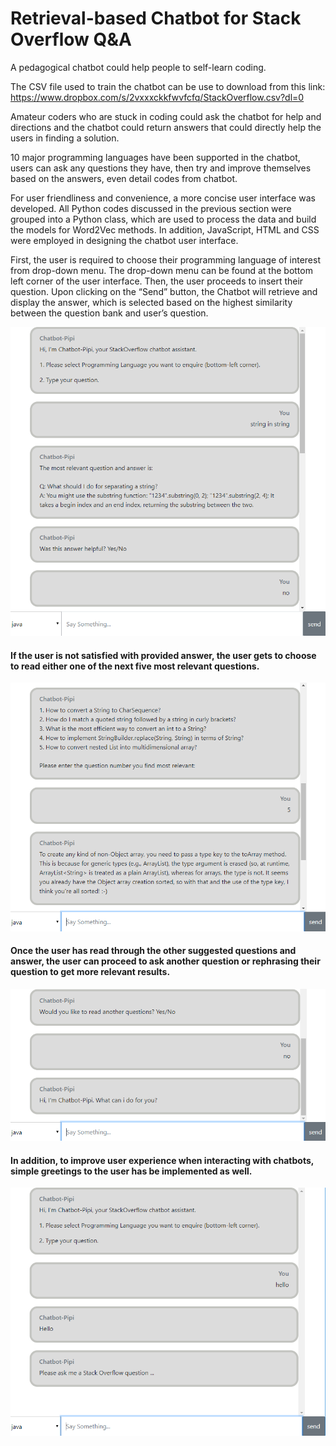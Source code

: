 # Retrieval-based Chatbot for Stack Overflow Q&A

A pedagogical chatbot could help people to self-learn coding. 

The CSV file used to train the chatbot can be use to download from this link: 
https://www.dropbox.com/s/2vxxxckkfwvfcfq/StackOverflow.csv?dl=0

Amateur coders who are stuck in coding could ask the chatbot for help and directions and the chatbot could return answers that could directly help the users in finding a solution. 

10 major programming languages have been supported in the chatbot, users can ask any questions they have, then try and improve themselves based on the answers, even detail codes from chatbot. 

For user friendliness and convenience, a more concise user interface was developed. All Python codes discussed in the previous section were grouped into a Python class, which are used to process the data and build the models for Word2Vec methods. In addition, JavaScript, HTML and CSS were employed in designing the chatbot user interface. 

First, the user is required to choose their programming language of interest from drop-down menu. The drop-down menu can be found at the bottom left corner of the user interface. Then, the user proceeds to insert their question. Upon clicking on the “Send” button, the Chatbot will retrieve and display the answer, which is selected based on the highest similarity between the question bank and user’s question.

![Screenshot](most_relevant.png)

#### If the user is not satisfied with provided answer, the user gets to choose to read either one of the next five most relevant questions.

![Screenshot](choose_top_five.png)

#### Once the user has read through the other suggested questions and answer, the user can proceed to ask another question or rephrasing their question to get more relevant results.

![Screenshot](ask_another_question.png)

#### In addition, to improve user experience when interacting with chatbots, simple greetings to the user has be implemented as well.

![Screenshot](simple_greetings.png)
